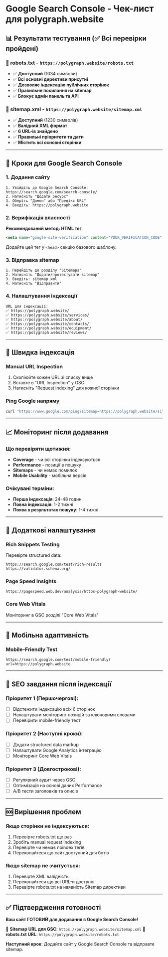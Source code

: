 # Google Search Console - Чек-лист для polygraph.website

## 📊 Результати тестування (✅ Всі перевірки пройдені)

### 🤖 robots.txt - `https://polygraph.website/robots.txt`
- ✅ **Доступний** (1034 символи)
- ✅ **Всі основні директиви присутні**
- ✅ **Дозволяє індексацію публічних сторінок**
- ✅ **Правильне посилання на sitemap**
- ✅ **Блокує адмін панель та API**

### 📍 sitemap.xml - `https://polygraph.website/sitemap.xml`
- ✅ **Доступний** (1230 символів)
- ✅ **Валідний XML формат**
- ✅ **6 URL-ів знайдено**
- ✅ **Правильні пріоритети та дати**
- ✅ **Містить всі основні сторінки**

---

## 🎯 Кроки для Google Search Console

### 1. Додання сайту
```
1. Увійдіть до Google Search Console: https://search.google.com/search-console/
2. Натисніть "Додати ресурс"
3. Оберіть "Домен" або "Префікс URL"
4. Введіть: https://polygraph.website
```

### 2. Верифікація власності
**Рекомендований метод: HTML тег**
```html
<meta name="google-site-verification" content="YOUR_VERIFICATION_CODE" />
```
Додайте цей тег у `<head>` секцію базового шаблону.

### 3. Відправка sitemap
```
1. Перейдіть до розділу "Sitemaps"
2. Натисніть "Додати/протестувати sitemap"
3. Введіть: sitemap.xml
4. Натисніть "Відправити"
```

### 4. Налаштування індексації
```
URL для індексації:
✅ https://polygraph.website/
✅ https://polygraph.website/services/
✅ https://polygraph.website/about/
✅ https://polygraph.website/contacts/
✅ https://polygraph.website/equipment/
✅ https://polygraph.website/reviews/
```

---

## 🚀 Швидка індексація

### Manual URL Inspection
1. Скопіюйте кожен URL зі списку вище
2. Вставте в "URL Inspection" у GSC
3. Натисніть "Request indexing" для кожної сторінки

### Ping Google напряму
```bash
curl "https://www.google.com/ping?sitemap=https://polygraph.website/sitemap.xml"
```

---

## 📈 Моніторинг після додавання

### Що перевіряти щотижня:
- **Coverage** - чи всі сторінки індексуються
- **Performance** - позиції в пошуку
- **Sitemaps** - чи немає помилок
- **Mobile Usability** - мобільна версія

### Очікувані терміни:
- **Перша індексація**: 24-48 годин
- **Повна індексація**: 1-2 тижні
- **Поява в результатах пошуку**: 1-4 тижні

---

## 🔧 Додаткові налаштування

### Rich Snippets Testing
Перевірте structured data:
```
https://search.google.com/test/rich-results
https://validator.schema.org/
```

### Page Speed Insights
```
https://pagespeed.web.dev/analysis/https-polygraph-website/
```

### Core Web Vitals
Моніторинг в GSC розділі "Core Web Vitals"

---

## 📱 Мобільна адаптивність

### Mobile-Friendly Test
```
https://search.google.com/test/mobile-friendly?url=https://polygraph.website
```

---

## 🎯 SEO завдання після індексації

### Пріоритет 1 (Першочергові):
- [ ] Відстежити індексацію всіх 6 сторінок
- [ ] Налаштувати моніторинг позицій за ключовими словами
- [ ] Перевірити mobile-friendly тест

### Пріоритет 2 (Наступні кроки):
- [ ] Додати structured data markup
- [ ] Налаштувати Google Analytics інтеграцію
- [ ] Моніторинг Core Web Vitals

### Пріоритет 3 (Довгострокові):
- [ ] Регулярний аудит через GSC
- [ ] Оптимізація на основі даних Performance
- [ ] A/B тести заголовків та описів

---

## 🆘 Вирішення проблем

### Якщо сторінки не індексуються:
1. Перевірте robots.txt ще раз
2. Зробіть manual request indexing
3. Перевірте чи немає noindex тегів
4. Переконайтеся що сайт доступний для ботів

### Якщо sitemap не зчитується:
1. Перевірте XML валідність
2. Переконайтеся що всі URL-и доступні
3. Перевірте robots.txt на наявність Sitemap директиви

---

## ✅ Підтвердження готовності

**Ваш сайт ГОТОВИЙ для додавання в Google Search Console!**

🔗 **Sitemap URL для GSC**: `https://polygraph.website/sitemap.xml`
🔗 **robots.txt URL**: `https://polygraph.website/robots.txt`

**Наступний крок**: Додайте сайт у Google Search Console та відправте sitemap. 